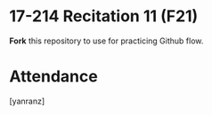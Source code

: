 # 17-214 Recitation 11 (F21)
**Fork** this repository to use for practicing Github flow.

# Attendance
[yanranz]